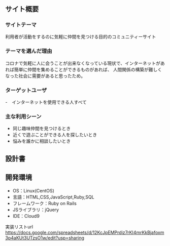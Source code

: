 # <GAME FRIENDS>

## サイト概要
### サイトテーマ
利用者が活動をするのに気軽に仲間を見つける目的のコミュニティーサイト

### テーマを選んだ理由
コロナで気軽に人に会うことが出来なくなっている現状で、インターネットがあれば簡単に仲間を集めることができるものがあれば、
人間関係の構築が難しくなった社会に需要があると思ったため。

### ターゲットユーザ
-　インターネットを使用できる人すべて

### 主な利用シーン
- 同じ趣味仲間を見つけるとき
- 近くで遊ぶことができる人を探したいとき
- 悩みを誰かに相談したいとき

## 設計書


## 開発環境
- OS：Linux(CentOS)
- 言語：HTML,CSS,JavaScript,Ruby,SQL
- フレームワーク：Ruby on Rails
- JSライブラリ：jQuery
- IDE：Cloud9


実装リストurl
https://docs.google.com/spreadsheets/d/12KcJpEMPrdiz7rKI4mrKkBjafoxm3p4aKUt3UTzsO1w/edit?usp=sharing
